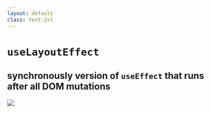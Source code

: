 ```yaml
---
layout: default
class: text-2xl
---
```


# `useLayoutEffect`
## **synchronously** version of `useEffect` that runs after all DOM mutations

<img src="/images/useEffects.png" class="mt-10" />